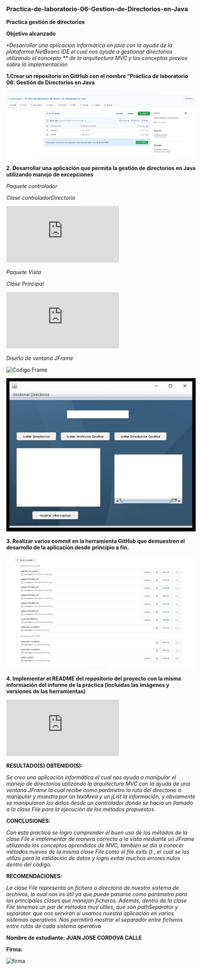 ### Practica-de-laboratorio-06-Gestion-de-Directorios-en-Java

**Practica gestión de directorios**

**Objetivo alcanzado**

*•Desarrollar una aplicación informática en java con la ayuda de la plataforma NetBeans IDE el cual nos ayude a gestionar directorios utilizando el concepto ** 
de la arquitectura MVC y los conceptos previos sobre la implementación*

**1.Crear un repositorio en GitHub con el nombre “Práctica de laboratorio 06: Gestión de Directorios en Java** 

![Repositorio](https://github.com/juancvxpro/-Pr-ctica-de-laboratorio-06-Gesti-n-de-Directorios-en-Java/blob/master/repositorio.jpg)

**2. Desarrollar una aplicación que permita la gestión de directorios en Java utilizando manejo de excepciones**

*Paquete controlador*

*Clase controladorDirectorio*

![controladorDirectorio](https://github.com/juancvxpro/-Pr-ctica-de-laboratorio-06-Gesti-n-de-Directorios-en-Java/blob/master/src/ec/edu/ups/controlador/ControladorDirectorio.java)

*Paquete Vista*

*Clase Principal*

![Principal](https://github.com/juancvxpro/-Pr-ctica-de-laboratorio-06-Gesti-n-de-Directorios-en-Java/blob/master/src/ec/edu/ups/vista/Principal.java)

*Diseño de ventana JFrame*

![Codigo Frame](https://github.com/juancvxpro/-Pr-ctica-de-laboratorio-06-Gesti-n-de-Directorios-en-Java/blob/master/src/ec/edu/ups/vista/Principal.form)



![Ventana](https://github.com/juancvxpro/-Pr-ctica-de-laboratorio-06-Gesti-n-de-Directorios-en-Java/blob/master/ventana.jpg)


**3. Realizar varios commit en la herramienta GitHub que demuestren el desarrollo de la aplicación desde**
**principio a fin.**

![Commits](https://github.com/juancvxpro/-Pr-ctica-de-laboratorio-06-Gesti-n-de-Directorios-en-Java/blob/master/commits.jpg)

**4. Implementar el README del repositorio del proyecto con la misma información del informe de la práctica (incluidas las imágenes y versiones de las herramientas)**

![README](https://github.com/juancvxpro/-Pr-ctica-de-laboratorio-06-Gesti-n-de-Directorios-en-Java/blob/master/README.md)

**RESULTADO(S) OBTENIDO(S):**

*Se creo una aplicación informática el cual nos ayuda a manipular el manejo de directorios utilizando la arquitectura MVC con la ayuda de una ventana JFrame la cual recibe como parámetro la ruta del directorio a manipular y muestra por un textArea y un jList la información, y obviamente se manipularon los datos desde un controlador donde se hacia un llamado a la clase File para la ejecución de los métodos propuestos.*

**CONCLUSIONES:**

*Con esta practica se logro comprender el buen uso de los métodos de la clase File e implementar de manera correcta a la vista mediante un JFrame utilizando los conceptos aprendidos de MVC, también se dio a conocer métodos nuevos de la misma clase File como el file.exits () , el cual se los utilizo para la validación de datos y logro evitar muchos errores nulos dentro del código.*

**RECOMENDACIONES:**

*La clase File representa un fichero o directorio de nuestro sistema de archivos, lo cual nos es útil ya que puede pasarse como parámetro para las principales clases que manejan ficheros. Además, dentro de la clase File tenemos un par de métodos muy útiles, que son pathSeparator y separator. que nos servirán si usamos nuestra aplicación en varios sistemas operativos. Nos permitirá mostrar el separador entre ficheros entre rutas de cada sistema operativo*


**Nombre de estudiante: JUAN JOSE CORDOVA CALLE**

**Firma:**

![firma](https://user-images.githubusercontent.com/65028186/82997078-86627b80-9fcb-11ea-9d83-b40f7b4e55d8.jpg)
